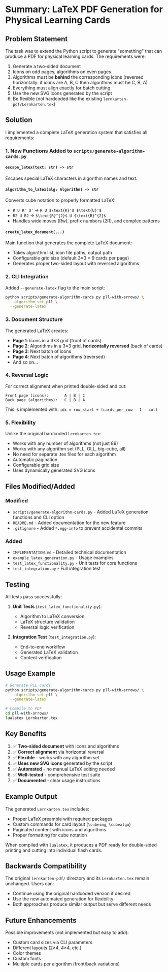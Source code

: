 # Summary: LaTeX PDF Generation for Physical Learning Cards

## Problem Statement

The task was to extend the Python script to generate "something" that can produce a PDF for physical learning cards. The requirements were:

1. Generate a two-sided document
2. Icons on odd pages, algorithms on even pages
3. Algorithms must be **behind** the corresponding icons (reversed horizontally: if icons are A, B, C then algorithms must be C, B, A)
4. Everything must align exactly for batch cutting
5. Use the new SVG icons generated by the script
6. Be flexible (not hardcoded like the existing `lernkarten-pdf/Lernkarten.tex`)

## Solution

I implemented a complete LaTeX generation system that satisfies all requirements:

### 1. New Functions Added to `scripts/generate-algorithm-cards.py`

#### `escape_latex(text: str) -> str`
Escapes special LaTeX characters in algorithm names and text.

#### `algorithm_to_latex(alg: Algorithm) -> str`
Converts cube notation to properly formatted LaTeX:
- `R U R' U'` → `R U $\text{R}'$ $\text{U}'$`
- `R2 U R2` → `$\text{R}^{2}$ U $\text{R}^{2}$`
- Handles wide moves (Rw), prefix numbers (2R), and complex patterns

#### `create_latex_document(...)`
Main function that generates the complete LaTeX document:
- Takes algorithm list, icon file paths, output path
- Configurable grid size (default 3×3 = 9 cards per page)
- Generates proper two-sided layout with reversed algorithms

### 2. CLI Integration

Added `--generate-latex` flag to the main script:

```bash
python scripts/generate-algorithm-cards.py pll-with-arrows/ \
  --algorithm-set pll \
  --generate-latex
```

### 3. Document Structure

The generated LaTeX creates:
- **Page 1**: Icons in a 3×3 grid (front of cards)
- **Page 2**: Algorithms in a 3×3 grid, **horizontally reversed** (back of cards)
- **Page 3**: Next batch of icons
- **Page 4**: Next batch of algorithms (reversed)
- And so on...

### 4. Reversal Logic

For correct alignment when printed double-sided and cut:

```
Front page (icons):       A | B | C
Back page (algorithms):   C | B | A
```

This is implemented with: `idx = row_start + (cards_per_row - 1 - col)`

### 5. Flexibility

Unlike the original hardcoded `Lernkarten.tex`:
- Works with any number of algorithms (not just 89)
- Works with any algorithm set (PLL, OLL, big-cube, all)
- No need for separate .tex files for each algorithm
- Automatic pagination
- Configurable grid size
- Uses dynamically generated SVG icons

## Files Modified/Added

### Modified
- `scripts/generate-algorithm-cards.py` - Added LaTeX generation functions and CLI option
- `README.md` - Added documentation for the new feature
- `.gitignore` - Added `*.egg-info` to prevent accidental commits

### Added
- `IMPLEMENTATION.md` - Detailed technical documentation
- `example_latex_generation.py` - Usage examples
- `test_latex_functionality.py` - Unit tests for core functions
- `test_integration.py` - Full integration test

## Testing

All tests pass successfully:

1. **Unit Tests** (`test_latex_functionality.py`):
   - Algorithm to LaTeX conversion
   - LaTeX structure validation
   - Reversal logic verification

2. **Integration Test** (`test_integration.py`):
   - End-to-end workflow
   - Generated LaTeX validation
   - Content verification

## Usage Example

```bash
# Generate PLL cards
python scripts/generate-algorithm-cards.py pll-with-arrows/ \
  --algorithm-set pll \
  --generate-latex

# Compile to PDF
cd pll-with-arrows/
lualatex Lernkarten.tex
```

## Key Benefits

1. ✅ **Two-sided document** with icons and algorithms
2. ✅ **Correct alignment** via horizontal reversal
3. ✅ **Flexible** - works with any algorithm set
4. ✅ **Uses new SVG icons** generated by the script
5. ✅ **Automated** - no manual LaTeX editing needed
6. ✅ **Well-tested** - comprehensive test suite
7. ✅ **Documented** - clear usage instructions

## Example Output

The generated `Lernkarten.tex` includes:
- Proper LaTeX preamble with required packages
- Custom commands for card layout (`\cubeimg`, `\cubealgo`)
- Paginated content with icons and algorithms
- Proper formatting for cube notation

When compiled with `lualatex`, it produces a PDF ready for double-sided printing and cutting into individual flash cards.

## Backwards Compatibility

The original `lernkarten-pdf/` directory and its `Lernkarten.tex` remain unchanged. Users can:
- Continue using the original hardcoded version if desired
- Use the new automated generation for flexibility
- Both approaches produce similar output but serve different needs

## Future Enhancements

Possible improvements (not implemented but easy to add):
- Custom card sizes via CLI parameters
- Different layouts (2×4, 4×4, etc.)
- Color themes
- Custom fonts
- Multiple cards per algorithm (front/back variations)
